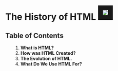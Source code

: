 <!DOCTYPE html>
<html>
    <head>
       <meta charset="utf-8">
       <meta name="viewport" content="width=device-width, intital-scale=1">
           <title>IT 3203</title>
    </head>
    <body>
        <h1>The History of HTML</h>
      <img src="https://images.unsplash.com/photo-1542831371-29b0f74f9713?q=80&w=2940&auto=format&fit=crop&ixlib=rb-4.0.3&ixid=M3wxMjA3fDB8MHxwaG90by1wYWdlfHx8fGVufDB8fHx8fA%3D%3D" border="15">
        <h2>Table of Contents</h2>
        <ol class="toc-list">
      <ol>
      <li>
      <span class="title"><b>What is HTML?</b></span>
      </a>
      <li><b>How was HTML Created?</b></li>
      <li><b>The Evolution of HTML.</b></li>
      <li><b>What Do We Use HTML For?</b></li>
